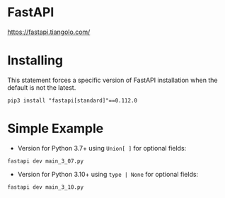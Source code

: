 # FastAPI
https://fastapi.tiangolo.com/

# Installing

This statement forces a specific version of FastAPI installation when the default is not the latest.

~~~
pip3 install "fastapi[standard]"==0.112.0
~~~

# Simple Example

* Version for Python 3.7+ using `Union[ ]` for optional fields:
~~~
fastapi dev main_3_07.py
~~~

* Version for Python 3.10+ using `type | None` for optional fields:
~~~
fastapi dev main_3_10.py
~~~